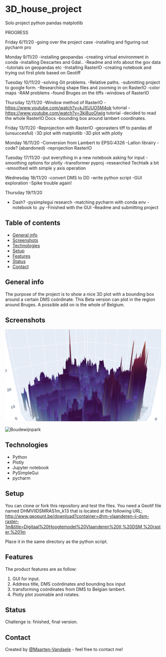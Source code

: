 # 3D_house_project
Solo project python pandas matplotlib

PROGRESS

Friday 6/11/20 
-going over the project case
-installing and figuring out pycharm pro


Monday 9/11/20
-installing geopandas
-creating virtual environment in conda
-installing Descartes and Gdal..
-Readme and info about the gov data
-tutorials on geopandas etc
-Installing RasterIO
-creating notebook and trying out first plots based on Geotiff

Tuesday 10/11/20
-solving Git problems. 
-Relative paths.
-submitting project to google form.
-Researching shape files and zooming in on RasterIO
-color maps
-RAM problems
-found Bruges on the tiffs
-windows of RasterIO


Thursday 12/11/20
-Window method of RasterIO
-https://www.youtube.com/watch?v=kJXUUO5M4ok tutorial
-https://www.youtube.com/watch?v=3kj8uoOlwjg tutorial
-decided to read the whole RasterIO Docs
-bounding box around lambert coordinates.

Friday 13/11/20
-Reprojection with RasterIO
-georasters tiff to pandas df (unsuccesful)
-3D plot with matplotlib
-3D plot with plotly

Monday 16/11/20
-Conversion from Lambert to EPSG:4326
-Latlon librairy - code? (abandoned)
-reprojection RasterIO

Tuesday 17/11/20
-put everything in a new notebook asking for input
-smoothing options for plotly
-transformer pyproj
-researched Techtalk a bit
-smoothed with simple y axis operation

Wednesday 18/11/20
-convert DMS to DD
-write python script
-GUI exploration
-Spike trouble again!

Thursday 19/11/20
- Dash?
-pysimplegui research
-matching pycharm with conda env
-notebook to .py
-Finished with the GUI
-Readme and submitting project


## Table of contents
* [General info](#general-info)
* [Screenshots](#screenshots)
* [Technologies](#technologies)
* [Setup](#setup)
* [Features](#features)
* [Status](#status)
* [Contact](#contact)

## General info
The purpose of the project is to show a nice 3D plot with a bounding box around a certain DMS coördinate. This Beta version can plot in the region around Bruges. A possible add on is the whole of Belgium.

## Screenshots

![Gotham](gotham.PNG "gotham look because of unscaled Z axis") 


![Boudewijnpark](zwembadje.PNG "Boudewijnpark - scaled correct")

## Technologies

* Python
* Plotly
* Jupyter notebook
* PySimpleGui
* pycharm

## Setup
You can clone or fork this repository and test the files. You need a Geotif file named DHMVIIDSMRAS1m_k13 that is located at the following URL; http://www.geopunt.be/download?container=dhm-vlaanderen-ii-dsm-raster-1m&title=Digitaal%20Hoogtemodel%20Vlaanderen%20II,%20DSM,%20raster,%201m

Place it in the same directory as the python script.

## Features
The product features are as follow:

1. GUI for input.
2. Address title, DMS coördinates and bounding box input
3. transforming coördinates from DMS to Belgian lambert.
4. Plotly plot zoomable and rotates.


## Status
Challenge is: finished, final version.

## Contact
Created by [@Maarten-Vandaele](www.github.com/Maarten-Vandaele) - feel free to contact me!


